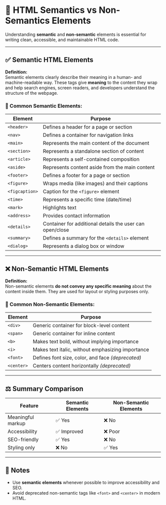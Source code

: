 # 📘 HTML Semantics vs Non-Semantics Elements

Understanding **semantic** and **non-semantic** elements is essential for writing clean, accessible, and maintainable HTML code.

---

## ✅ Semantic HTML Elements

**Definition:**  
Semantic elements clearly describe their meaning in a human- and machine-readable way. These tags give **meaning** to the content they wrap and help search engines, screen readers, and developers understand the structure of the webpage.

### 📌 Common Semantic Elements:

| Element        | Purpose                                                  |
| -------------- | -------------------------------------------------------- |
| `<header>`     | Defines a header for a page or section                   |
| `<nav>`        | Defines a container for navigation links                 |
| `<main>`       | Represents the main content of the document              |
| `<section>`    | Represents a standalone section of content               |
| `<article>`    | Represents a self-contained composition                  |
| `<aside>`      | Represents content aside from the main content           |
| `<footer>`     | Defines a footer for a page or section                   |
| `<figure>`     | Wraps media (like images) and their captions             |
| `<figcaption>` | Caption for the `<figure>` element                       |
| `<time>`       | Represents a specific time (date/time)                   |
| `<mark>`       | Highlights text                                          |
| `<address>`    | Provides contact information                             |
| `<details>`    | Container for additional details the user can open/close |
| `<summary>`    | Defines a summary for the `<details>` element            |
| `<dialog>`     | Represents a dialog box or window                        |

---

## ❌ Non-Semantic HTML Elements

**Definition:**  
Non-semantic elements **do not convey any specific meaning** about the content inside them. They are used for layout or styling purposes only.

### 📌 Common Non-Semantic Elements:

| Element    | Purpose                                           |
| ---------- | ------------------------------------------------- |
| `<div>`    | Generic container for block-level content         |
| `<span>`   | Generic container for inline content              |
| `<b>`      | Makes text bold, without implying importance      |
| `<i>`      | Makes text italic, without emphasizing importance |
| `<font>`   | Defines font size, color, and face _(deprecated)_ |
| `<center>` | Centers content horizontally _(deprecated)_       |

---

## ⚖️ Summary Comparison

| Feature           | Semantic Elements | Non-Semantic Elements |
| ----------------- | ----------------- | --------------------- |
| Meaningful markup | ✅ Yes            | ❌ No                 |
| Accessibility     | ✅ Improved       | ❌ Poor               |
| SEO-friendly      | ✅ Yes            | ❌ No                 |
| Styling only      | ❌ No             | ✅ Yes                |

---

## 📌 Notes

- Use **semantic elements** whenever possible to improve accessibility and SEO.
- Avoid deprecated non-semantic tags like `<font>` and `<center>` in modern HTML.
